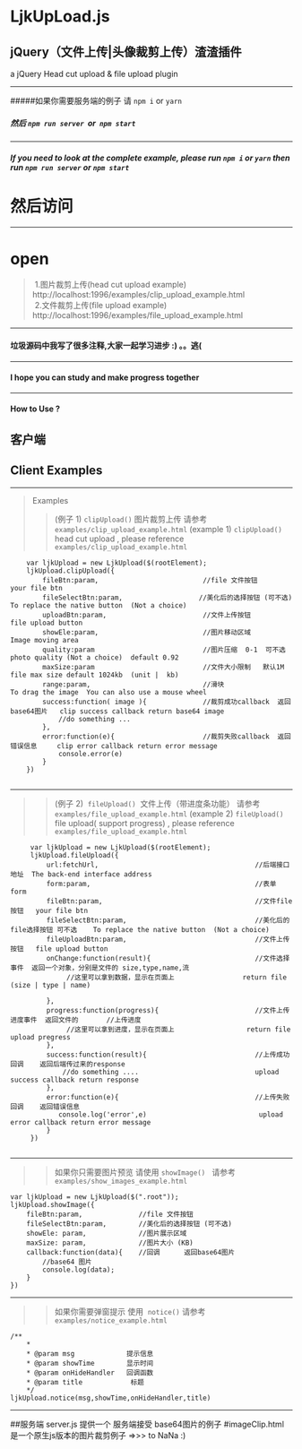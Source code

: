  LjkUpLoad.js
====================
 jQuery（文件上传|头像裁剪上传）渣渣插件 <br/>
 ---
 a jQuery Head cut upload & file upload plugin

***

#####如果你需要服务端的例子 请 `npm i` or `yarn`
##### 然后 `npm run server`  or  `npm start`
---
##### If you need to look at the complete example, please run  `npm i` or `yarn` then  run `npm run server` or `npm start`

#### 

# 然后访问
---
# open
>
>  1.图片裁剪上传(head cut upload example) http://localhost:1996/examples/clip_upload_example.html <br/>
>  2.文件裁剪上传(file upload example) http://localhost:1996/examples/file_upload_example.html
  
---
#### 垃圾源码中我写了很多注释,大家一起学习进步 :) 。。逃(
---
#### I hope you can study and make progress together
---

#### How to Use ?

## 客户端
## Client Examples
*********************************
> Examples
>> (例子 1)  `clipUpload()`  图片裁剪上传   请参考 `examples/clip_upload_example.html`
>> (example 1) `clipUpload()` head cut upload , please reference `examples/clip_upload_example.html`
>>>

```
    var ljkUpload = new LjkUpload($(rootElement);
    ljkUpload.clipUpload({
        fileBtn:param,                          //file 文件按钮       your file btn
        fileSelectBtn:param,                   //美化后的选择按钮 (可不选)      To replace the native button  (Not a choice)
        uploadBtn:param,                        //文件上传按钮         file upload button
        showEle:param,                          //图片移动区域         Image moving area
        quality:param                           //图片压缩  0-1  可不选     photo quality (Not a choice)  default 0.92
        maxSize:param                           //文件大小限制   默认1M     file max size default 1024kb  (unit |  kb)
        range:param,                            //滑块                    To drag the image  You can also use a mouse wheel        
        success:function( image ){              //裁剪成功callback  返回base64图片   clip success callback return base64 image
            //do something ...
        },
        error:function(e){                      //裁剪失败callback  返回错误信息     clip error callback return error message
            console.error(e)
        }    
    })
    
```

***

>> (例子 2)  `fileUpload()`  文件上传（带进度条功能）  请参考 `examples/file_upload_example.html`
>> (example 2) `fileUpload()` file upload( support progress) , please reference `examples/file_upload_example.html`
>>>

```
     var ljkUpload = new LjkUpload($(rootElement);
     ljkUpload.fileUpload({
         url:fetchUrl,                                       //后端接口地址  The back-end interface address
         form:param,                                         //表单         form
         fileBtn:param,                                      //文件file按钮   your file btn
         fileSelectBtn:param,                                //美化后的file选择按钮 可不选    To replace the native button  (Not a choice)
         fileUploadBtn:param,                                //文件上传按钮   file upload button
         onChange:function(result){                          //文件选择事件  返回一个对象，分别是文件的 size,type,name,流
              //这里可以拿到数据，显示在页面上                 return file (size | type | name)

         },
         progress:function(progress){                        //文件上传进度事件  返回文件的       //上传进度
              //这里可以拿到进度，显示在页面上                  return file upload pregress
         },
         success:function(result){                           //上传成功回调    返回后端传过来的response
             //do something ....                             upload success callback return response
         },
         error:function(e){                                  //上传失败回调    返回错误信息
            console.log('error',e)                            upload error callback return error message
         }
     })
     
```

***


>> 如果你只需要图片预览  请使用 `showImage()`    请参考 `examples/show_images_example.html`
>>>         
    var ljkUpload = new LjkUpload($(".root"));
    ljkUpload.showImage({
        fileBtn:param,              //file 文件按钮
        fileSelectBtn:param,        //美化后的选择按钮 (可不选)
        showEle: param,             //图片展示区域
        maxSize: param,             //图片大小 (KB)
        callback:function(data){    //回调      返回base64图片
            //base64 图片
            console.log(data);
        }
    })

***

>> 如果你需要弹窗提示 使用  `notice()`  请参考 `examples/notice_example.html`
>>>      
    /**
        *
        * @param msg             提示信息
        * @param showTime        显示时间
        * @param onHideHandler   回调函数
        * @param title            标题
        */
    ljkUpload.notice(msg,showTime,onHideHandler,title)

***
    
##服务端
server.js
提供一个 服务端接受 base64图片的例子
#imageClip.html 是一个原生js版本的图片裁剪例子 =>>> to NaNa :)
